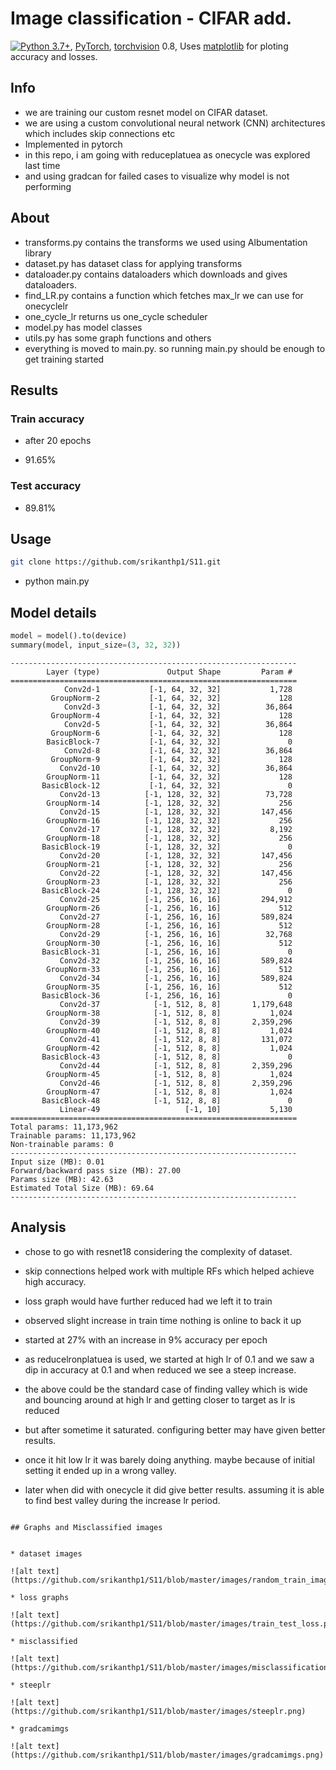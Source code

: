 # Image classification - CIFAR add.

[![Python 3.7+](https://img.shields.io/badge/python-3.7+-blue.svg)](https://www.python.org/downloads/release/python-370/), 
[PyTorch](https://pytorch.org/), 
[torchvision](https://github.com/pytorch/vision) 0.8, 
Uses [matplotlib](https://matplotlib.org/)  for ploting accuracy and losses.

## Info

 * we are training our custom resnet model on CIFAR dataset. 
 * we are using a custom convolutional neural network (CNN) architectures which includes skip connections etc
 * Implemented in pytorch 
 * in this repo, i am going with reduceplatuea as onecycle was explored last time
 * and using gradcan for failed cases to visualize why model is not performing 


## About

* transforms.py contains the transforms we used using Albumentation library
* dataset.py has dataset class for applying transforms 
* dataloader.py contains dataloaders which downloads and gives dataloaders. 
* find_LR.py contains a function which fetches max_lr we can use for onecyclelr
* one_cycle_lr returns us one_cycle scheduler
* model.py has model classes
* utils.py has some graph functions and others 
* everything is moved to main.py. so running main.py should be enough to get training started 

## Results 

### Train accuracy 

* after 20 epochs 

* 91.65%

### Test accuracy 

* 89.81%

## Usage

```bash
git clone https://github.com/srikanthp1/S11.git
```
* python main.py


## Model details

```python
model = model().to(device)
summary(model, input_size=(3, 32, 32))
```

```
----------------------------------------------------------------
        Layer (type)               Output Shape         Param #
================================================================
            Conv2d-1           [-1, 64, 32, 32]           1,728
         GroupNorm-2           [-1, 64, 32, 32]             128
            Conv2d-3           [-1, 64, 32, 32]          36,864
         GroupNorm-4           [-1, 64, 32, 32]             128
            Conv2d-5           [-1, 64, 32, 32]          36,864
         GroupNorm-6           [-1, 64, 32, 32]             128
        BasicBlock-7           [-1, 64, 32, 32]               0
            Conv2d-8           [-1, 64, 32, 32]          36,864
         GroupNorm-9           [-1, 64, 32, 32]             128
           Conv2d-10           [-1, 64, 32, 32]          36,864
        GroupNorm-11           [-1, 64, 32, 32]             128
       BasicBlock-12           [-1, 64, 32, 32]               0
           Conv2d-13          [-1, 128, 32, 32]          73,728
        GroupNorm-14          [-1, 128, 32, 32]             256
           Conv2d-15          [-1, 128, 32, 32]         147,456
        GroupNorm-16          [-1, 128, 32, 32]             256
           Conv2d-17          [-1, 128, 32, 32]           8,192
        GroupNorm-18          [-1, 128, 32, 32]             256
       BasicBlock-19          [-1, 128, 32, 32]               0
           Conv2d-20          [-1, 128, 32, 32]         147,456
        GroupNorm-21          [-1, 128, 32, 32]             256
           Conv2d-22          [-1, 128, 32, 32]         147,456
        GroupNorm-23          [-1, 128, 32, 32]             256
       BasicBlock-24          [-1, 128, 32, 32]               0
           Conv2d-25          [-1, 256, 16, 16]         294,912
        GroupNorm-26          [-1, 256, 16, 16]             512
           Conv2d-27          [-1, 256, 16, 16]         589,824
        GroupNorm-28          [-1, 256, 16, 16]             512
           Conv2d-29          [-1, 256, 16, 16]          32,768
        GroupNorm-30          [-1, 256, 16, 16]             512
       BasicBlock-31          [-1, 256, 16, 16]               0
           Conv2d-32          [-1, 256, 16, 16]         589,824
        GroupNorm-33          [-1, 256, 16, 16]             512
           Conv2d-34          [-1, 256, 16, 16]         589,824
        GroupNorm-35          [-1, 256, 16, 16]             512
       BasicBlock-36          [-1, 256, 16, 16]               0
           Conv2d-37            [-1, 512, 8, 8]       1,179,648
        GroupNorm-38            [-1, 512, 8, 8]           1,024
           Conv2d-39            [-1, 512, 8, 8]       2,359,296
        GroupNorm-40            [-1, 512, 8, 8]           1,024
           Conv2d-41            [-1, 512, 8, 8]         131,072
        GroupNorm-42            [-1, 512, 8, 8]           1,024
       BasicBlock-43            [-1, 512, 8, 8]               0
           Conv2d-44            [-1, 512, 8, 8]       2,359,296
        GroupNorm-45            [-1, 512, 8, 8]           1,024
           Conv2d-46            [-1, 512, 8, 8]       2,359,296
        GroupNorm-47            [-1, 512, 8, 8]           1,024
       BasicBlock-48            [-1, 512, 8, 8]               0
           Linear-49                   [-1, 10]           5,130
================================================================
Total params: 11,173,962
Trainable params: 11,173,962
Non-trainable params: 0
----------------------------------------------------------------
Input size (MB): 0.01
Forward/backward pass size (MB): 27.00
Params size (MB): 42.63
Estimated Total Size (MB): 69.64
----------------------------------------------------------------

```

## Analysis 

* chose to go with resnet18 considering the complexity of dataset.
* skip connections helped work with multiple RFs which helped achieve high accuracy. 
* loss graph would have further reduced had we left it to train
* observed slight increase in train time nothing is online to back it up
* started at 27% with an increase in 9% accuracy per epoch 
* as reducelronplatuea is used, we started at high lr of 0.1 and we saw a dip in accuracy at 0.1 and when reduced we see a steep increase. 
* the above could be the standard case of finding valley which is wide and bouncing around at high lr and getting closer to target as lr is reduced 
* but after sometime it saturated. configuring better may have given better results. 
* once it hit low lr it was barely doing anything. maybe because of initial setting it ended up in a wrong valley. 

* later when did with onecycle it did give better results. assuming it is able to find best valley during the increase lr period. 

```

## Graphs and Misclassified images 


* dataset images 

![alt text](https://github.com/srikanthp1/S11/blob/master/images/random_train_images.png)

* loss graphs

![alt text](https://github.com/srikanthp1/S11/blob/master/images/train_test_loss.png)

* misclassified 

![alt text](https://github.com/srikanthp1/S11/blob/master/images/misclassification.png)

* steeplr

![alt text](https://github.com/srikanthp1/S11/blob/master/images/steeplr.png)

* gradcamimgs

![alt text](https://github.com/srikanthp1/S11/blob/master/images/gradcamimgs.png)

